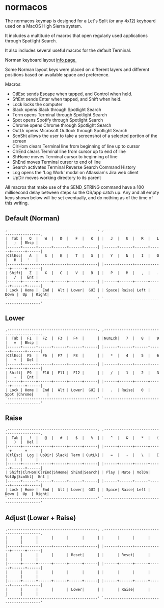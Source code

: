# normacos
The normacos keymap is designed for a Let's Split (or any 4x12) keyboard used on a MacOS High Sierra system.

It includes a multitude of macros that open regularly used applications through Spotlight Search.

It also includes several useful macros for the default Terminal.


Norman keyboard layout [info page.](https://normanlayout.info/)

Some Norman layout keys were placed on different layers and different positions based on available space and preference.


Macros:
- CtlEsc sends Escape when tapped, and Control when held.
- SftEnt sends Enter when tapped, and Shift when held.
- Lock locks the computer
- Slack opens Slack through Spotlight Search
- Term opens Terminal through Spotlight Search
- Spot opens Spotify through Spotlight Search
- Chrome opens Chrome through Spotlight Search
- OutLk opens Microsoft Outlook through Spotlight Search
- ScnSht allows the user to take a screenshot of a selected portion of the screen
- ClrHom clears Terminal line from beginning of line up to cursor
- ClrEnd clears Terminal line from cursor up to end of line
- ShHome moves Terminal cursor to beginning of line
- ShEnd moves Terminal cursor to end of line
- Search activates Terminal Reverse Search Command History
- Log opens the 'Log Work' modal on Atlassian's Jira web client
- UpDir moves working directory to its parent

All macros that make use of the SEND_STRING command have a 100 millisecond delay between steps so the OS/app catch up.
Any and all empty keys shown below will be set eventually, and do nothing as of the time of this writing.



## Default (Norman)
```
,-----------------------------------------. ,-----------------------------------------.
|  Tab |   Q  |   W  |   D  |   F  |   K  | |   J  |   U  |   R  |   L  |   ;  | Bksp |
|------+------+------+------+------+------| |------+------+------+------+------+------|
|CtlEsc|   A  |   S  |   E  |   T  |   G  | |   Y  |   N  |   I  |   O  |   H  |  '   |
|------+------+------+------+------+------| |------+------+------+------+------+------|
| Shift|   Z  |   X  |   C  |   V  |   B  | |   P  |   M  |   ,  |   .  |   /  |  Ent |
|------+------+------+------+------+------| |------+------+------+------+------+------|
| Lock | Home |  End |  Alt | Lower|  GUI | | Space| Raise| Left | Down |  Up  | Right|
`-----------------------------------------' `-----------------------------------------'
```


## Lower
```
,-----------------------------------------. ,-----------------------------------------.
|  Tab |  F1  |  F2  |  F3  |  F4  |      | |NumLck|   7  |   8  |   9  |   =  | Bksp |
|------+------+------+------+------+------| |------+------+------+------+------+------|
|CtlEsc|  F5  |  F6  |  F7  |  F8  |      | |   *  |   4  |   5  |   6  |   +  |  Del |
|------+------+------+------+------+------| |------+------+------+------+------+------|
| Shift|  F9  |  F10 |  F11 |  F12 |      | |   /  |   1  |   2  |   3  |   -  |  Ent |
|------+------+------+------+------+------| |------+------+------+------+------+------|
| Lock | Home |  End |  Alt | Lower|  GUI | |   .  | Raise|   0  | Spot |Chrome|      |
`-----------------------------------------' `-----------------------------------------'
```


## Raise

```
,-----------------------------------------. ,-----------------------------------------.
|  Tab |   !  |   @  |   #  |   $  |   %  | |   ^  |   &  |   *  |   (  |   )  |  Del |
|------+------+------+------+------+------| |------+------+------+------+------+------|
|CtlEsc|  Log | UpDir| Slack| Term | OutLk| |   =  |   -  |   \  |   [  |   ]  |   `  |
|------+------+------+------+------+------| |------+------+------+------+------+------|
| Shift|ClrHom|ClrEnd|ShHome| ShEnd|Search| | Play | Mute | VolDn| VolUp|ScnSht|  Ent |
|------+------+------+------+------+------| |------+------+------+------+------+------|
| Lock | Home |  End |  Alt | Lower|  GUI | | Space| Raise| Left | Down |  Up  | Right|
`-----------------------------------------' `-----------------------------------------'
```

## Adjust (Lower + Raise)

```
,-----------------------------------------. ,-----------------------------------------.
|      |      |      |      |      |      | |      |      |      |      |      |      |
|------+------+------+------+------+------| |------+------+------+------+------+------|
|      |      |      |      | Reset|      | |      | Reset|      |      |      |      |
|------+------+------+------+------+------| |------+------+------+------+------+------|
|      |      |      |      |      |      | |      |      |      |      |      |      |
|------+------+------+------+------+------| |------+------+------+------+------+------|
|      |      |      |      | Lower|      | |      | Raise|      |      |      |      |
`-----------------------------------------' `-----------------------------------------'
```
